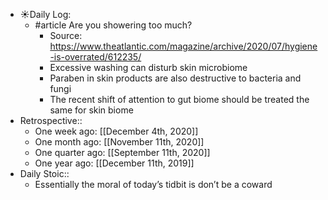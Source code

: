 - ☀️Daily Log:
    - #article Are you showering too much?
        - Source: https://www.theatlantic.com/magazine/archive/2020/07/hygiene-is-overrated/612235/
        - Excessive washing can disturb skin microbiome
        - Paraben in skin products are also destructive to bacteria and fungi
        - The recent shift of attention to gut biome should be treated the same for skin biome
- Retrospective::
    - One week ago: [[December 4th, 2020]]
    - One month ago: [[November 11th, 2020]]
    - One quarter ago: [[September 11th, 2020]]
    - One year ago: [[December 11th, 2019]]
- Daily Stoic::
    - Essentially the moral of today’s tidbit is don’t be a coward
